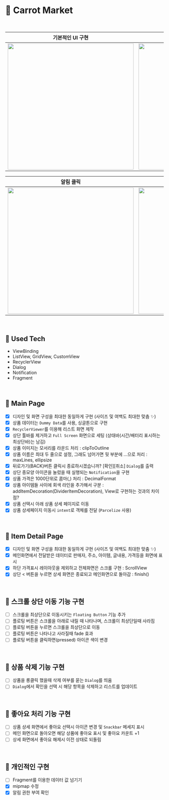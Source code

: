 # :iphone: Carrot Market

<br/>

|기본적인 UI 구현|데이터 연결|
|------|---|
|<img src="https://github.com/xeejin/Camp_CarrotMarket/assets/141006937/d369effd-c32d-4dfd-bcab-ae1192f76299" width=400px>|   <img src="https://github.com/xeejin/Camp_CarrotMarket/assets/141006937/c8cbba07-71fe-43f9-b334-dca48d7dfdda" width=400px>|

|알림 클릭|뒤로가기 버튼|
|---|---|
|<img src="https://github.com/xeejin/Camp_CarrotMarket/assets/141006937/f9d4def2-7152-4994-8889-49650ec329d8" width=400px>|<img src="https://github.com/xeejin/Camp_CarrotMarket/assets/141006937/24a4db84-a2d7-4177-b626-6009adf083db" width=400px>|

<br/>

## :tada: Used Tech
- ViewBinding
- ListView, GridView, CustomView
- RecyclerView
- Dialog
- Notification
- Fragment
<br/>

## :hammer: Main Page

- [X]  디자인 및 화면 구성을 최대한 동일하게 구현 (사이즈 및 여백도 최대한 맞춤 ✨)
- [X]  상품 데이터는 ```Dummy Data```를 사용, 싱글톤으로 구현
- [X]  ```RecyclerViewer```를 이용해 리스트 화면 제작
- [X]  상단 툴바를 제거하고 ```Full Screen``` 화면으로 세팅 (상태바(시간/배터리 표시하는 최상단바)는 남김)
- [X]  상품 이미지는 모서리를 라운드 처리 : clipToOutline
- [X]  상품 이름은 최대 두 줄으로 설정, 그래도 넘어가면 뒷 부분에 …으로 처리 : maxLines, ellipsize
- [X]  뒤로가기(BACK)버튼 클릭시 종료하시겠습니까? [확인][취소] ```Dialog```를 출력
- [X]  상단 종모양 아이콘을 눌렀을 때 실행되는 ```Notification```을 구현
- [X]  상품 가격은 1000단위로 콤마(,) 처리 : DecimalFormat
- [X]  상품 아이템들 사이에 회색 라인을 추가해서 구분 : addItemDecoration(DividerItemDecoration), View로 구현하는 것과의 차이점?
- [X]  상품 선택시 아래 상품 상세 페이지로 이동
- [X]  상품 상세페이지 이동시 ```intent```로 객체를 전달 (```Parcelize``` 사용)

<br/>
 
## :hammer: Item Detail Page

- [X]  디자인 및 화면 구성을 최대한 동일하게 구현 (사이즈 및 여백도 최대한 맞춤 ✨) 
- [X]  메인화면에서 전달받은 데이터로 판매자, 주소, 아이템, 글내용, 가격등을 화면에 표시
- [X]  하단 가격표시 레이아웃을 제외하고 전체화면은 스크롤 구현 : ScrollView
- [X]  상단 < 버튼을 누르면 상세 화면은 종료되고 메인화면으로 돌아감 : finish()

<br/>

## :hammer: 스크롤 상단 이동 기능 구현

- [ ]  스크롤을 최상단으로 이동시키는 ```Floating Button``` 기능 추가
- [ ]  플로팅 버튼은 스크롤을 아래로 내릴 때 나타나며, 스크롤이 최상단일때 사라짐
- [ ]  플로팅 버튼을 누르면 스크롤을 최상단으로 이동
- [ ]  플로팅 버튼은 나타나고 사라질때 fade 효과
- [ ]  플로팅 버튼을 클릭하면(pressed) 아이콘 색이 변경

<br/>

## :hammer: 상품 삭제 기능 구현

- [ ]  상품을 롱클릭 했을때 삭제 여부를 묻는 ```Dialog```를 띄움
- [ ]  ```Dialog```에서 확인을 선택 시 해당 항목을 삭제하고 리스트를 업데이트

<br/>

## :hammer: 좋아요 처리 기능 구현

- [ ]  상품 상세 화면에서 좋아요 선택시 아이콘 변경 및 ```Snackbar``` 메세지 표시
- [ ]  메인 화면으로 돌아오면 해당 상품에 좋아요 표시 및 좋아요 카운트 +1
- [ ]  상세 화면에서 좋아요 해제시 이전 상태로 되돌림

<br/>

## :hammer: 개인적인 구현
- [ ]  Fragment를 이용한 데이터 값 넘기기
- [X]  mipmap 수정
- [X]  알림 권한 부여 확인

<br/>


